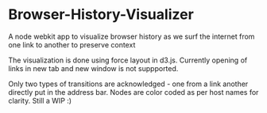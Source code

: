 # Browser-History-Visualizer
A node webkit app to visualize browser history as we surf the internet from one link to another to preserve context

The visualization is done using force layout in d3.js. Currently opening of links in new tab and new window is not suppported. 

Only two types of transitions are acknowledged - one from a link another directly put in the address bar. Nodes are color coded as per host names for clarity. Still a WIP :)
